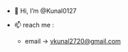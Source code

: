 - 👋 Hi, I’m @Kunal0127



- 📫 reach me :
      <ul><li>email -> vkunal2720@gmail.com</li>
            
<!---
Kunal0127/Kunal0127 is a ✨ special ✨ repository because its `README.md` (this file) appears on your GitHub profile.
You can click the Preview link to take a look at your changes.
--->
